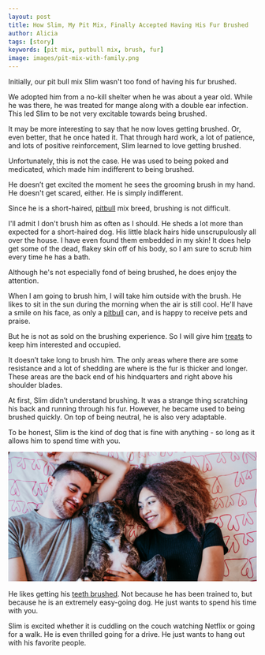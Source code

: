 ```yaml
---
layout: post
title: How Slim, My Pit Mix, Finally Accepted Having His Fur Brushed
author: Alicia
tags: [story]
keywords: [pit mix, putbull mix, brush, fur]
image: images/pit-mix-with-family.png
---
```


Initially, our pit bull mix Slim wasn't too fond of having his fur brushed.

We adopted him from a no-kill shelter when he was about a year old. While he was there, he was treated for mange along with a double ear infection. This led Slim to be not very excitable towards being brushed.

It may be more interesting to say that he now loves getting brushed. Or, even better, that he once hated it. That through hard work, a lot of patience, and lots of positive reinforcement, Slim learned to love getting brushed. 

Unfortunately, this is not the case. He was used to being poked and medicated, which made him indifferent to being brushed.

He doesn’t get excited the moment he sees the grooming brush in my hand. He doesn't get scared, either. He is simply indifferent.

Since he is a short-haired, [pitbull](https://www.puppy-snuggles.com/blog/the-four-most-common-pit-bull-dog-breeds/) mix breed, brushing is not difficult. 

I'll admit I don't brush him as often as I should. He sheds a lot more than expected for a short-haired dog. His little black hairs hide unscrupulously all over the house. I have even found them embedded in my skin! It does help get some of the dead, flakey skin off of his body, so I am sure to scrub him every time he has a bath.

Although he's not especially fond of being brushed, he does enjoy the attention. 

When I am going to brush him, I will take him outside with the brush. He likes to sit in the sun during the morning when the air is still cool. He'll have a smile on his face, as only a [pitbull](https://www.puppy-snuggles.com/blog/the-four-most-common-pit-bull-dog-breeds/) can, and is happy to receive pets and praise.

But he is not as sold on the brushing experience. So I will give him [treats](https://www.puppy-snuggles.com/blog/my-four-favorite-dog-treats-and-dog-toys/) to keep him interested and occupied.

It doesn’t take long to brush him. The only areas where there are some resistance and a lot of shedding are where is the fur is thicker and longer. These areas are the back end of his hindquarters and right above his shoulder blades.

At first, Slim didn’t understand brushing. It was a strange thing scratching his back and running through his fur. However, he became used to being brushed quickly. On top of being neutral, he is also very adaptable. 

To be honest, Slim is the kind of dog that is fine with anything - so long as it allows him to spend time with you.

![Pit mix with family.](/images/pit-mix-with-family.png)

He likes getting his [teeth brushed](https://www.amazon.com/s?k=dog+tooth+brushing+kit&i=pets&tag=puppysnuggles-20). Not because he has been trained to, but because he is an extremely easy-going dog. He just wants to spend his time with you.

Slim is excited whether it is cuddling on the couch watching Netflix or going for a walk. He is even thrilled going for a drive. He just wants to hang out with his favorite people.